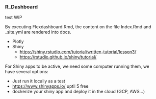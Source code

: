 ### R_Dashboard

test WIP

By executing Flexdashboard.Rmd, the content on the file Index.Rmd and _site.yml are rendered into docs.

* Plotly
* Shiny 
  - <https://shiny.rstudio.com/tutorial/written-tutorial/lesson3/>
  - <https://rstudio.github.io/shiny/tutorial/>


For Shiny apps to be active, we need some computer running them, we have several options:

* Just run it locally as a test
* <https://www.shinyapps.io/> uptil 5 free
* dockerize your shiny app and deploy it in the cloud (GCP, AWS...)
